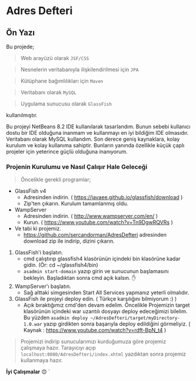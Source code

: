 # Adres Defteri

## Ön Yazı

Bu projede;

> Web arayüzü olarak `JSF/CSS`
  
> Nesnelerin veritabanıyla ilişkilendirilmesi için `JPA`

> Kütüphane bağımlılıkları için `Maven`

> Veritabanı olarak `MySQL`

> Uygulama sunucusu olarak `GlassFish`

kullanılmıştır.

  Bu projeyi NetBeans 8.2 IDE kullanılarak tasarlandım. Bunun sebebi kullanıcı dostu bir IDE olduğuna inanmam ve kullanmayı en iyi bildiğim IDE olmasıdır.
  Veritabanı olarak MySQL kullandım. Son derece geniş kaynaklara, kolay kurulum ve kolay kullanıma sahiptir. Bunların yanında özellikle küçük çaplı projeler için yeterince güçlü olduğuna inanıyorum.

### Projenin Kurulumu ve Nasıl Çalışır Hale Geleceği

> Öncelikle gerekli programlar;
* GlassFish v4
    * Adresinden indirin. ( https://javaee.github.io/glassfish/download )
    * Zip'ten çıkarın. Kurulum tamamlanmış oldu.
* WampServer 
    * Adresinden indirin. ( http://www.wampserver.com/en/ )
    * Kurun. ( https://www.youtube.com/watch?v=Tn9DgwRQVRs )
* Ve tabi ki projemiz.
    * https://github.com/sercandorman/AdresDefteri adresinden download zip ile indirip, dizini çıkarın.

1. GlassFish'i başlatın.
    * cmd çalıştırıp glassfish4 klasörünün içindeki bin klasörüne kadar gidin. (Ör: cd ~/glassfish4/bin)
    * `asadmin start-domain` yazıp girin ve sunucunun başlamasını bekleyin. Başladıktan sonra cmd açık kalsın. :hand:
2. WampServer'ı başlatın.
    * Sağ alttaki simgesinden Start All Services yapmanız yeterli olmalıdır.
3. GlassFish ile projeyi deploy edin. ( Türkçe karşılığını bilmiyorum :) )
    * Açık bıraktığımız cmd'den devam edelim. Öncelikle Projemizin target klasörünün içindeki war uzantılı dosyayı deploy edeceğimizi 
    bilelim. Bu yüzden `asadmin deploy ~/AdresDefteri/target/myDirectory-1.0.war` yazıp girdikten sonra başarıyla deploy edildiğini 
    görmeliyiz. ( Kaynak : https://www.youtube.com/watch?v=rdft-BpN_t4 )
    
    
> Projemizi indirip sunucularımızı kurduğumuza göre projemiz çalışmaya hazır.
  Tarayıcıyı açıp `localhost:8080/AdresDefteri/index.xhtml` yazdıktan sonra projemiz kullanmaya hazır.

**İyi Çalışmalar** :blush:
    `
    
    
    
